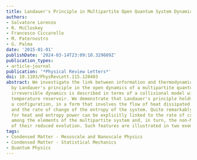 ```yaml
---
title: Landauer's Principle in Multipartite Open Quantum System Dynamics
authors:
- Salvatore Lorenzo
- R. McCloskey
- Francesco Ciccarello
- M. Paternostro
- G. Palma
date: '2015-01-01'
publishDate: '2024-03-14T23:09:10.329609Z'
publication_types:
- article-journal
publication: '*Physical Review Letters*'
doi: 10.1103/PhysRevLett.115.120403
abstract: We investigate the link between information and thermodynamics embodied
  by Landauer's principle in the open dynamics of a multipartite quantum system. Such
  irreversible dynamics is described in terms of a collisional model with a finite
  temperature reservoir. We demonstrate that Landauer's principle holds, for such
  a configuration, in a form that involves the flow of heat dissipated into the environment
  and the rate of change of the entropy of the system. Quite remarkably, such a principle
  for heat and entropy power can be explicitly linked to the rate of creation of correlations
  among the elements of the multipartite system and, in turn, the non-Markovian nature
  of their reduced evolution. Such features are illustrated in two exemplary cases.
tags:
- Condensed Matter - Mesoscale and Nanoscale Physics
- Condensed Matter - Statistical Mechanics
- Quantum Physics
---
```

